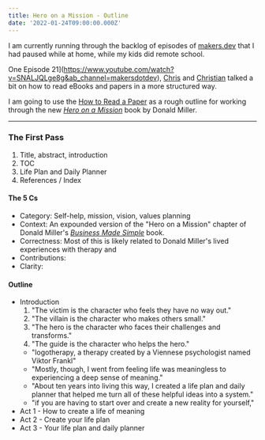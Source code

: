 ```yaml
---
title: Hero on a Mission - Outline
date: '2022-01-24T09:00:00.000Z'
---
```


I am currently running through the backlog of episodes of [makers.dev](https://www.youtube.com/channel/UC5k3OvvdQArN1g4pE8RgJdw) that I had paused while at home, while my kids did remote school.

One Episode 21](https://www.youtube.com/watch?v=SNALJQLge8g&ab_channel=makersdotdev), [Chris](https://twitter.com/chrisachard) and [Christian](https://twitter.com/cgenco) talked a bit on how to read eBooks and papers in a more structured way.

I am going to use the [How to Read a Paper](https://web.stanford.edu/class/ee384m/Handouts/HowtoReadPaper.pdf) as a rough outline for working through the new _[Hero on a Mission](https://businessmadesimple.com/hero-on-a-mission-book/)_ book by Donald Miller.

----

### The First Pass

1. Title, abstract, introduction
2. TOC
3. Life Plan and Daily Planner
4. References / Index

#### The 5 Cs

- Category: Self-help, mission, vision, values planning
- Context: An expounded version of the "Hero on a Mission" chapter of Donald Miller's _[Business Made Simple](https://businessmadesimple.com/business-made-simple-book/)_ book.
- Correctness: Most of this is likely related to Donald Miller's lived experiences with therapy and 
- Contributions:
- Clarity: 

#### Outline

 - Introduction
    1. "The victim is the character who feels they have no way out."
    2. "The villain is the character who makes others small."
    3. "The hero is the character who faces their challenges and transforms."
    4. "The guide is the character who helps the hero."
    - "logotherapy, a therapy created by a Viennese psychologist named Viktor Frankl"
    - "Mostly, though, I went from feeling life was meaningless to experiencing a deep sense of meaning."
    - "About ten years into living this way, I created a life plan and daily planner that helped me turn all of these helpful ideas into a system."
    - "if you are having to start over and create a new reality for yourself,"
 - Act 1 - How to create a life of meaning
 - Act 2 - Create your life plan
 - Act 3 - Your life plan and daily planner
